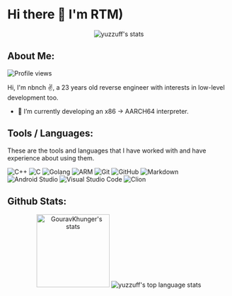 # Hi there 👋 I'm RTM)

<p align="center">
    <img src="https://github-profile-trophy.vercel.app/?username=runtomines&theme=darkhub&margin-w=15&margin-h=15&column=6&v=2" alt="yuzzuff's stats" />
</p>

## About Me:

<img src="https://komarev.com/ghpvc/?username=runtomines&label=Profile%20views&color=70a5fd&style=flat" alt="Profile views" />

Hi, I'm nbnch ✌️, a 23 years old reverse engineer with interests in low-level development too.

- 🌱 I’m currently developing an x86 -> AARCH64 interpreter.

## Tools / Languages:

These are the tools and languages that I have worked with and have experience about using them.

![C++](https://img.shields.io/badge/-C++-05122A?style=flat&logo=c%2B%2B)
![C](https://img.shields.io/badge/-CLang-05122A?style=flat&logo=c)
![Golang](https://img.shields.io/badge/-GoLang-05122A?style=flat&logo=go)
![ARM](https://img.shields.io/badge/-ARM-05122A?style=flat&logo=arm)
![Git](https://img.shields.io/badge/-Git-05122A?style=flat&logo=git)
![GitHub](https://img.shields.io/badge/-GitHub-05122A?style=flat&logo=github)
![Markdown](https://img.shields.io/badge/-Markdown-05122A?style=flat&logo=markdown)
![Android Studio](https://img.shields.io/badge/-Android%20Studio-05122A?style=flat&logo=android-studio)
![Visual Studio Code](https://img.shields.io/badge/-Visual%20Studio%20Code-05122A?style=flat&logo=visual-studio-code&logoColor=007ACC)
![Clion](https://img.shields.io/badge/-CLion-05122A?style=flat&logo=clion)

## Github Stats:

<p align="center">
    <img height="165" src="https://github-readme-stats.vercel.app/api?username=runtomines&count_private=true&include_all_commits=true&theme=tokyonight" alt="GouravKhunger's stats" />
    <img src="https://github-readme-stats.vercel.app/api/top-langs/?username=runtomines&layout=compact&theme=tokyonight" alt="yuzzuff's top language stats" />
</p>
